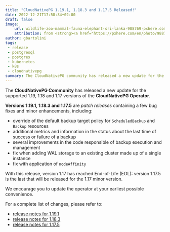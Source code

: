 ```yaml
---
title: "CloudNativePG 1.19.1, 1.18.3 and 1.17.5 Released!"
date: 2022-12-21T17:58:34+02:00
draft: false
image:
    url: wildlife-zoo-mammal-fauna-elephant-sri-lanka-988769-pxhere.com.jpg
    attribution: from <strong><a href="https://pxhere.com/en/photo/988769?utm_content=clipUser&utm_medium=referral&utm_source=pxhere">PxHere</a></strong>
author: gbartolini
tags:
 - release
 - postgresql
 - postgres
 - kubernetes
 - k8s
 - cloudnativepg
summary: The CloudNativePG community has released a new update for the supported 1.19, 1.18 and 1.17 versions of the CloudNativePG operator. Version 1.17 has reached End-of-Life (EOL).
---
```

The **CloudNativePG Community** has released a new update for the supported
1.19, 1.18 and 1.17 versions of the **CloudNativePG Operator**.

**Versions 1.19.1, 1.18.3 and 1.17.5** are *patch releases* containing a few
bug fixes and minor enhancements, including:

- override of the default backup target policy for `ScheduledBackup` and
  `Backup` resources
- additional metrics and information in the status about the last time of
  success or failure of a backup
- several improvements in the code responsible of backup execution and management
- fix when adding WAL storage to an existing cluster made up of a single instance
- fix with application of `nodeAffinity`

With this release, version 1.17 has reached End-of-Life (EOL): version 1.17.5
is the last that will be released for the 1.17 minor version.

We encourage you to update the operator at your earliest possible convenience.

For a complete list of changes, please refer to:

- [release notes for 1.19.1](https://cloudnative-pg.io/documentation/1.19/release_notes/v1.19/)
- [release notes for 1.18.3](https://cloudnative-pg.io/documentation/1.18/release_notes/v1.18/)
- [release notes for 1.17.5](https://cloudnative-pg.io/documentation/1.17/release_notes/v1.17/)

<!--
# About CloudNativePg

[CloudNativePG](https://cloudnative-pg.io) is an open source Kubernetes
Operator for PostgreSQL workloads that orchestrates the full life cycle of a
PostgreSQL cluster, from bootstrapping and configuration, through high
availability and connection routing, to backups and disaster recovery.
CloudNativePG relies on PostgreSQL’s native streaming replication to distribute
data across pods, nodes, and zones, using standard Kubernetes patterns.
Replicas can be scaled up and down in a Kubernetes native manner, and the
operator automatically and safely reconfigure replication as appropriate.
[CloudNativePG is a project originally created and supported by EDB](https://www.enterprisedb.com/products/cloud-native-postgresql-kubernetes-ha-clusters-k8s-containers-scalable).

-->
<!--
Tweet
Proud to announce #CloudNativePG 1.19.1, 1.18.3 and 1.17.5 are out! Update now!

This patch release contains several fixes as well as improvements in the backup area.

Read more https://cloudnative-pg.io/blog/cloudnative-pg-1-19-1-released/!

#PostgreSQL #operator #Kubernetes #k8s #databases #postgres #oss
--->
